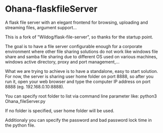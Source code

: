 # Ohana-flaskfileServer

A flask file server with an elegant frontend for browsing, uploading and streaming files, argument support...

This is a fork of "Wildog/flask-file-server", so thanks for the startup point.

The goal is to have a file server configurable enough for a corporate environment where other file sharing solutions do not work like 
windows file share and samba file sharing due to different OS used on various machines, windows active directory, proxy and port management,...

What we are trying to achieve is to have a standalone, easy to start solution. 
For now, the server is sharing user home folder on port 8888, so after you run it, 
open your web browser and type the computer IP address on port 8888 (eg. 192.168.0.10:8888).

You can specify root folder to list via command line parameter like:
python3 Ohana_fileServer.py <folder to list>

If no folder is specified, user home folder will be used.

Additionaly you can specify the password and bad password lock time in the python file.

